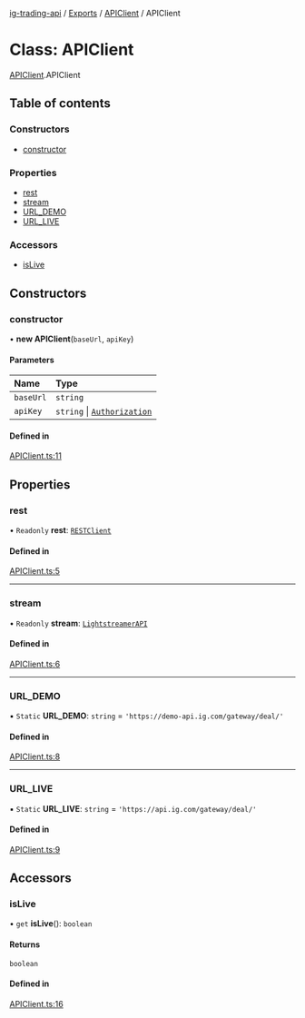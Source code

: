[ig-trading-api](../README.md) / [Exports](../modules.md) / [APIClient](../modules/APIClient.md) / APIClient

# Class: APIClient

[APIClient](../modules/APIClient.md).APIClient

## Table of contents

### Constructors

- [constructor](APIClient.APIClient-1.md#constructor)

### Properties

- [rest](APIClient.APIClient-1.md#rest)
- [stream](APIClient.APIClient-1.md#stream)
- [URL_DEMO](APIClient.APIClient-1.md#url_demo)
- [URL_LIVE](APIClient.APIClient-1.md#url_live)

### Accessors

- [isLive](APIClient.APIClient-1.md#islive)

## Constructors

### constructor

• **new APIClient**(`baseUrl`, `apiKey`)

#### Parameters

| Name      | Type                                                                            |
| :-------- | :------------------------------------------------------------------------------ |
| `baseUrl` | `string`                                                                        |
| `apiKey`  | `string` \| [`Authorization`](../interfaces/client_RESTClient.Authorization.md) |

#### Defined in

[APIClient.ts:11](https://github.com/bennycode/ig-trading-api/blob/98182c7/src/APIClient.ts#L11)

## Properties

### rest

• `Readonly` **rest**: [`RESTClient`](client_RESTClient.RESTClient.md)

#### Defined in

[APIClient.ts:5](https://github.com/bennycode/ig-trading-api/blob/98182c7/src/APIClient.ts#L5)

---

### stream

• `Readonly` **stream**: [`LightstreamerAPI`](lightstreamer_LightstreamerAPI.LightstreamerAPI.md)

#### Defined in

[APIClient.ts:6](https://github.com/bennycode/ig-trading-api/blob/98182c7/src/APIClient.ts#L6)

---

### URL_DEMO

▪ `Static` **URL_DEMO**: `string` = `'https://demo-api.ig.com/gateway/deal/'`

#### Defined in

[APIClient.ts:8](https://github.com/bennycode/ig-trading-api/blob/98182c7/src/APIClient.ts#L8)

---

### URL_LIVE

▪ `Static` **URL_LIVE**: `string` = `'https://api.ig.com/gateway/deal/'`

#### Defined in

[APIClient.ts:9](https://github.com/bennycode/ig-trading-api/blob/98182c7/src/APIClient.ts#L9)

## Accessors

### isLive

• `get` **isLive**(): `boolean`

#### Returns

`boolean`

#### Defined in

[APIClient.ts:16](https://github.com/bennycode/ig-trading-api/blob/98182c7/src/APIClient.ts#L16)
